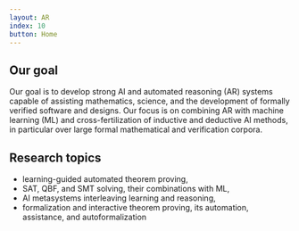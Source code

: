 ```yaml
---
layout: AR
index: 10
button: Home
---
```


## Our goal

Our goal is to develop strong AI and automated reasoning (AR) systems capable of assisting mathematics, science, and the development of formally verified software and designs. Our focus is on combining AR with machine learning (ML) and cross-fertilization of inductive and deductive AI methods, in particular over large formal mathematical and verification corpora.

## Research topics

+ learning-guided automated theorem proving,
+ SAT, QBF, and SMT solving, their combinations with ML,
+ AI metasystems interleaving learning and reasoning,
+ formalization and interactive theorem proving, its automation, assistance, and autoformalization


 
